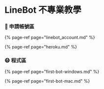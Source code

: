 # LineBot 不專業教學

### 🤠 申請帳號區

{% page-ref page="linebot\_account.md" %}

{% page-ref page="heroku.md" %}

### 😷 程式區

{% page-ref page="first-bot-windows.md" %}

{% page-ref page="first-bot-mac.md" %}



